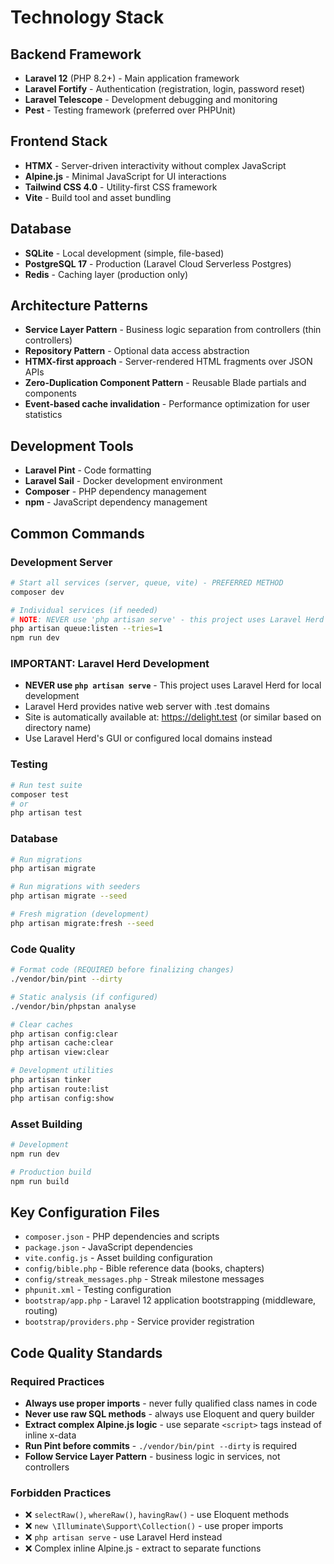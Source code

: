 # Technology Stack

## Backend Framework
- **Laravel 12** (PHP 8.2+) - Main application framework
- **Laravel Fortify** - Authentication (registration, login, password reset)
- **Laravel Telescope** - Development debugging and monitoring
- **Pest** - Testing framework (preferred over PHPUnit)

## Frontend Stack
- **HTMX** - Server-driven interactivity without complex JavaScript
- **Alpine.js** - Minimal JavaScript for UI interactions
- **Tailwind CSS 4.0** - Utility-first CSS framework
- **Vite** - Build tool and asset bundling

## Database
- **SQLite** - Local development (simple, file-based)
- **PostgreSQL 17** - Production (Laravel Cloud Serverless Postgres)
- **Redis** - Caching layer (production only)

## Architecture Patterns
- **Service Layer Pattern** - Business logic separation from controllers (thin controllers)
- **Repository Pattern** - Optional data access abstraction
- **HTMX-first approach** - Server-rendered HTML fragments over JSON APIs
- **Zero-Duplication Component Pattern** - Reusable Blade partials and components
- **Event-based cache invalidation** - Performance optimization for user statistics

## Development Tools
- **Laravel Pint** - Code formatting
- **Laravel Sail** - Docker development environment
- **Composer** - PHP dependency management
- **npm** - JavaScript dependency management

## Common Commands

### Development Server
```bash
# Start all services (server, queue, vite) - PREFERRED METHOD
composer dev

# Individual services (if needed)
# NOTE: NEVER use 'php artisan serve' - this project uses Laravel Herd
php artisan queue:listen --tries=1
npm run dev
```

### IMPORTANT: Laravel Herd Development
- **NEVER use `php artisan serve`** - This project uses Laravel Herd for local development
- Laravel Herd provides native web server with .test domains
- Site is automatically available at: https://delight.test (or similar based on directory name)
- Use Laravel Herd's GUI or configured local domains instead

### Testing
```bash
# Run test suite
composer test
# or
php artisan test
```

### Database
```bash
# Run migrations
php artisan migrate

# Run migrations with seeders
php artisan migrate --seed

# Fresh migration (development)
php artisan migrate:fresh --seed
```

### Code Quality
```bash
# Format code (REQUIRED before finalizing changes)
./vendor/bin/pint --dirty

# Static analysis (if configured)
./vendor/bin/phpstan analyse

# Clear caches
php artisan config:clear
php artisan cache:clear
php artisan view:clear

# Development utilities
php artisan tinker
php artisan route:list
php artisan config:show
```

### Asset Building
```bash
# Development
npm run dev

# Production build
npm run build
```

## Key Configuration Files
- `composer.json` - PHP dependencies and scripts
- `package.json` - JavaScript dependencies
- `vite.config.js` - Asset building configuration
- `config/bible.php` - Bible reference data (books, chapters)
- `config/streak_messages.php` - Streak milestone messages
- `phpunit.xml` - Testing configuration
- `bootstrap/app.php` - Laravel 12 application bootstrapping (middleware, routing)
- `bootstrap/providers.php` - Service provider registration

## Code Quality Standards

### Required Practices
- **Always use proper imports** - never fully qualified class names in code
- **Never use raw SQL methods** - always use Eloquent and query builder
- **Extract complex Alpine.js logic** - use separate `<script>` tags instead of inline x-data
- **Run Pint before commits** - `./vendor/bin/pint --dirty` is required
- **Follow Service Layer Pattern** - business logic in services, not controllers

### Forbidden Practices
- ❌ `selectRaw()`, `whereRaw()`, `havingRaw()` - use Eloquent methods
- ❌ `new \Illuminate\Support\Collection()` - use proper imports
- ❌ `php artisan serve` - use Laravel Herd instead
- ❌ Complex inline Alpine.js - extract to separate functions